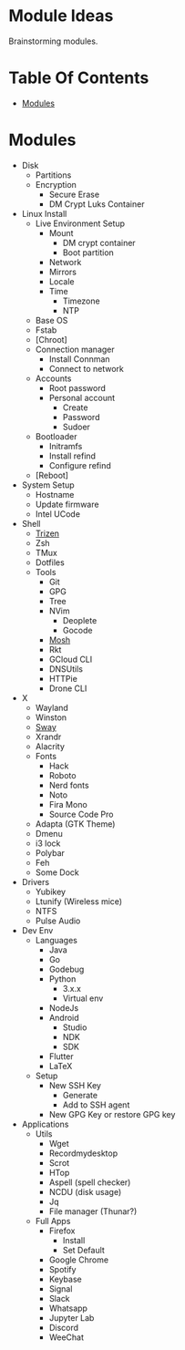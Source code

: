 # Module Ideas
Brainstorming modules.

# Table Of Contents
- [Modules](#modules)

# Modules
- Disk
	- Partitions
	- Encryption
		- Secure Erase
		- DM Crypt Luks Container
- Linux Install
	- Live Environment Setup
		- Mount
			- DM crypt container
			- Boot partition
		- Network
		- Mirrors
		- Locale
		- Time
			- Timezone
			- NTP
	- Base OS
	- Fstab
	- [Chroot]
	- Connection manager
		- Install Connman
		- Connect to network
	- Accounts
		- Root password
		- Personal account
			- Create
			- Password
			- Sudoer
	- Bootloader
		- Initramfs
		- Install refind
		- Configure refind
	- [Reboot]
- System Setup
	- Hostname
	- Update firmware
	- Intel UCode
- Shell
	- [Trizen](https://github.com/trizen/trizen)
	- Zsh
	- TMux
	- Dotfiles
	- Tools
		- Git
		- GPG
		- Tree
		- NVim
			- Deoplete
			- Gocode
		- [Mosh](https://mosh.org/)
		- Rkt
		- GCloud CLI
		- DNSUtils
		- HTTPie
		- Drone CLI	
- X
	- Wayland
	- Winston
	- [Sway](https://github.com/swaywm/sway)
	- Xrandr
	- Alacrity
	- Fonts
		- Hack
		- Roboto
		- Nerd fonts
		- Noto
		- Fira Mono
		- Source Code Pro
	- Adapta (GTK Theme)
	- Dmenu
	- i3 lock
	- Polybar
	- Feh
	- Some Dock
- Drivers
	- Yubikey
	- Ltunify (Wireless mice)
	- NTFS
	- Pulse Audio
- Dev Env
	- Languages
		- Java
		- Go
		- Godebug
		- Python
			- 3.x.x
			- Virtual env
		- NodeJs
		- Android
			- Studio
			- NDK
			- SDK
		- Flutter
		- LaTeX
	- Setup
		- New SSH Key
			- Generate
			- Add to SSH agent
		- New GPG Key or restore GPG key
- Applications
	- Utils
		- Wget
		- Recordmydesktop
		- Scrot
		- HTop
		- Aspell (spell checker)
		- NCDU (disk usage)
		- Jq
		- File manager (Thunar?)
	- Full Apps
		- Firefox
			- Install
			- Set Default
		- Google Chrome
		- Spotify
		- Keybase
		- Signal
		- Slack
		- Whatsapp
		- Jupyter Lab
		- Discord
		- WeeChat

